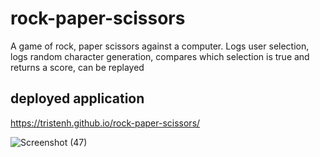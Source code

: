 # rock-paper-scissors
A game of rock, paper scissors against a  computer. Logs user selection, logs random character generation, compares which selection is true and returns a score, can be replayed 

## deployed application
https://tristenh.github.io/rock-paper-scissors/

![Screenshot (47)](https://github.com/Tristenh/rock-paper-scissors/assets/121472192/243b07b7-c1d9-47e6-9336-a23e8d4e0501)
